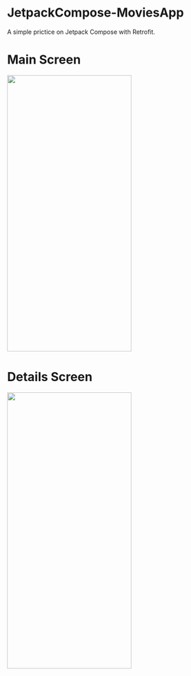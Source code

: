 # JetpackCompose-MoviesApp
A simple prictice on Jetpack Compose with Retrofit.

# Main Screen

<img src="https://user-images.githubusercontent.com/74993384/185437992-e5081f81-216c-4723-86e9-c7bb66c426c6.png" height="640" width="288">

# Details Screen
<img src="![img_1.png](img.png)" height="640" width="288">


